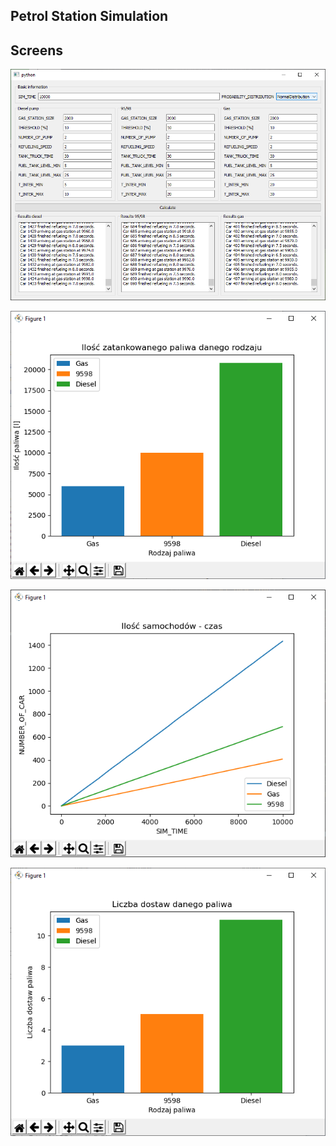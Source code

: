 Petrol Station Simulation
---------------------------------------------


Screens
---------------------------------------------

![alt text](https://github.com/dbrzeznicki/PetrolStationSimulation/blob/master/Screen/PSS1.png "Screen 1")

![alt text](https://github.com/dbrzeznicki/PetrolStationSimulation/blob/master/Screen/PSS2.png "Screen 2")

![alt text](https://github.com/dbrzeznicki/PetrolStationSimulation/blob/master/Screen/PSS3.png "Screen 3")

![alt text](https://github.com/dbrzeznicki/PetrolStationSimulation/blob/master/Screen/PSS4.png "Screen 4")

